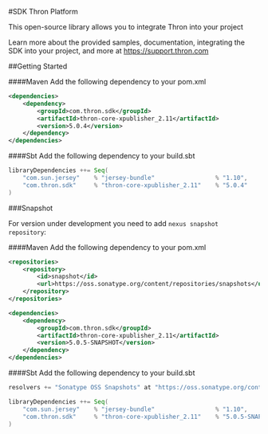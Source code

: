 #SDK Thron Platform

This open-source library allows you to integrate Thron into your project

Learn more about the provided samples, documentation, integrating the SDK into your project, and more at https://support.thron.com

##Getting Started

####Maven
Add the following dependency to your pom.xml
```xml
<dependencies>
    <dependency>
        <groupId>com.thron.sdk</groupId>
        <artifactId>thron-core-xpublisher_2.11</artifactId>
        <version>5.0.4</version>
    </dependency>
</dependencies>
```

####Sbt
Add the following dependency to your build.sbt
```scala
libraryDependencies ++= Seq(
    "com.sun.jersey"    % "jersey-bundle"                 % "1.10",
    "com.thron.sdk"     % "thron-core-xpublisher_2.11"    % "5.0.4"
)
```

###Snapshot

For version under development you need to add `nexus snapshot repository`:

####Maven
Add the following dependency to your pom.xml
```xml
<repositories>
    <repository>
        <id>snapshot</id>
        <url>https://oss.sonatype.org/content/repositories/snapshots</url>
    </repository>
</repositories>

<dependencies>
    <dependency>
        <groupId>com.thron.sdk</groupId>
        <artifactId>thron-core-xpublisher_2.11</artifactId>
        <version>5.0.5-SNAPSHOT</version>
    </dependency>
</dependencies>
```

####Sbt
Add the following dependency to your build.sbt
```scala
resolvers += "Sonatype OSS Snapshots" at "https://oss.sonatype.org/content/repositories/snapshots"

libraryDependencies ++= Seq(
    "com.sun.jersey"    % "jersey-bundle"                 % "1.10",
    "com.thron.sdk"     % "thron-core-xpublisher_2.11"    % "5.0.5-SNAPSHOT"
)
```
